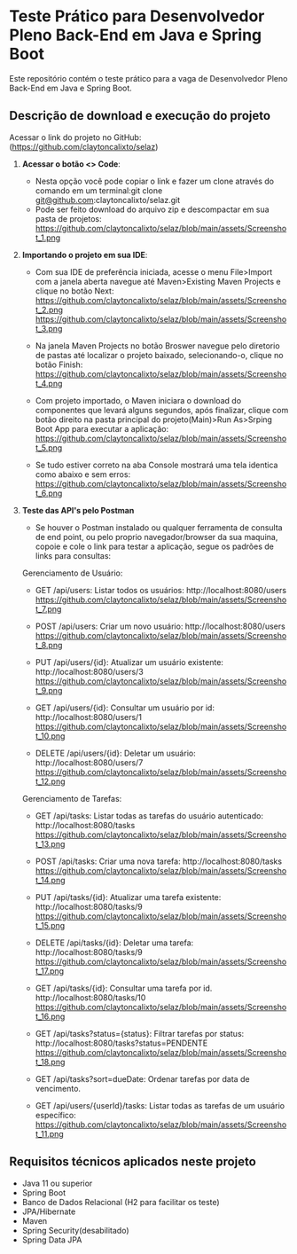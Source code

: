 # Teste Prático para Desenvolvedor Pleno Back-End em Java e Spring Boot

Este repositório contém o teste prático para a vaga de Desenvolvedor Pleno Back-End em Java e Spring Boot.

## Descrição de download e execução do projeto

Acessar o link do projeto no GitHub:(https://github.com/claytoncalixto/selaz)

1. **Acessar o botão <> Code**:
   - Nesta opção você pode copiar o link e fazer um clone através do comando em um terminal:git clone git@github.com:claytoncalixto/selaz.git 
   - Pode ser feito download do arquivo zip e descompactar em sua pasta de projetos:
     https://github.com/claytoncalixto/selaz/blob/main/assets/Screenshot_1.png

2. **Importando o projeto em sua IDE**:
   - Com sua IDE de preferência iniciada, acesse o menu File>Import com a janela aberta navegue até Maven>Existing Maven Projects e clique no botão Next:
     https://github.com/claytoncalixto/selaz/blob/main/assets/Screenshot_2.png
     https://github.com/claytoncalixto/selaz/blob/main/assets/Screenshot_3.png

   - Na janela Maven Projects no botão Broswer navegue pelo diretorio de pastas até localizar o projeto baixado, selecionando-o, clique no botão Finish:
     https://github.com/claytoncalixto/selaz/blob/main/assets/Screenshot_4.png

   - Com projeto importado, o Maven iniciara o download do componentes que levará alguns segundos, após finalizar, clique com botão direito na pasta principal do projeto(Main)>Run As>Srping Boot App para executar a aplicação:
     https://github.com/claytoncalixto/selaz/blob/main/assets/Screenshot_5.png

   - Se tudo estiver correto na aba Console mostrará uma tela identica como abaixo e sem erros:
     https://github.com/claytoncalixto/selaz/blob/main/assets/Screenshot_6.png

4. **Teste das API's pelo Postman**
   - Se houver o Postman instalado ou qualquer ferramenta de consulta de end point, ou pelo proprio navegador/browser da sua maquina, copoie e cole o link para testar a aplicação, segue os padrões de links para consultas:

   Gerenciamento de Usuário:
   - GET /api/users: Listar todos os usuários: 
     http://localhost:8080/users
     https://github.com/claytoncalixto/selaz/blob/main/assets/Screenshot_7.png

   - POST /api/users: Criar um novo usuário: 
     http://localhost:8080/users
     https://github.com/claytoncalixto/selaz/blob/main/assets/Screenshot_8.png

   - PUT /api/users/{id}: Atualizar um usuário existente:
     http://localhost:8080/users/3
     https://github.com/claytoncalixto/selaz/blob/main/assets/Screenshot_9.png

   - GET /api/users/{id}: Consultar um usuário por id:
     http://localhost:8080/users/1
     https://github.com/claytoncalixto/selaz/blob/main/assets/Screenshot_10.png

   - DELETE /api/users/{id}: Deletar um usuário:
     http://localhost:8080/users/7
     https://github.com/claytoncalixto/selaz/blob/main/assets/Screenshot_12.png
     

   Gerenciamento de Tarefas:
   - GET /api/tasks: Listar todas as tarefas do usuário autenticado:
     http://localhost:8080/tasks
     https://github.com/claytoncalixto/selaz/blob/main/assets/Screenshot_13.png

   - POST /api/tasks: Criar uma nova tarefa:
     http://localhost:8080/tasks
     https://github.com/claytoncalixto/selaz/blob/main/assets/Screenshot_14.png

   - PUT /api/tasks/{id}: Atualizar uma tarefa existente:
     http://localhost:8080/tasks/9
     https://github.com/claytoncalixto/selaz/blob/main/assets/Screenshot_15.png

   - DELETE /api/tasks/{id}: Deletar uma tarefa:
     http://localhost:8080/tasks/9
     https://github.com/claytoncalixto/selaz/blob/main/assets/Screenshot_17.png
      
   - GET /api/tasks/{id}: Consultar uma tarefa por id.
     http://localhost:8080/tasks/10
     https://github.com/claytoncalixto/selaz/blob/main/assets/Screenshot_16.png

   - GET /api/tasks?status={status}: Filtrar tarefas por status:
     http://localhost:8080/tasks?status=PENDENTE
     https://github.com/claytoncalixto/selaz/blob/main/assets/Screenshot_18.png

   - GET /api/tasks?sort=dueDate: Ordenar tarefas por data de vencimento.

   - GET /api/users/{userId}/tasks: Listar todas as tarefas de um usuário específico:
     https://github.com/claytoncalixto/selaz/blob/main/assets/Screenshot_11.png
   


## Requisitos técnicos aplicados neste projeto

- Java 11 ou superior
- Spring Boot
- Banco de Dados Relacional (H2 para facilitar os teste)
- JPA/Hibernate
- Maven
- Spring Security(desabilitado)
- Spring Data JPA



